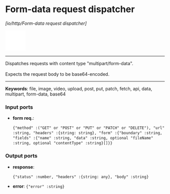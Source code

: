 # Form-data request dispatcher

_[io/http/Form-data request dispatcher]_

![icon](</assets/icons/47baa0d3-adcc-4071-8ab3-768676771342.png>)

---

Dispatches requests with content type "multipart/form-data".<br>
<br>
Expects the request body to be base64-encoded.<br>

---

__Keywords__: file, image, video, upload, post, put, patch, fetch, api, data, multipart, form-data, base64

### Input ports

* __form req.__: 
    ```
    {"method" :("GET" or "POST" or "PUT" or "PATCH" or "DELETE"), "url" :string, "headers" :{string: string}, "form" :{"boundary" :string, "fields" :{"name" :string, "data" :string, optional "fileName" :string, optional "contentType" :string}[]}}
    ```

### Output ports

* __response__: 
    ```
    {"status" :number, "headers" :{string: any}, "body" :string}
    ```


* __error__: ` {"error" :string} `

